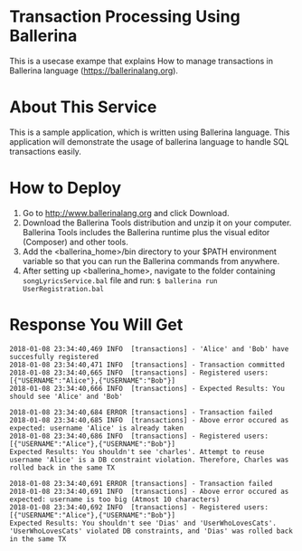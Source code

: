 # Transaction Processing Using Ballerina
This is a usecase exampe that explains How to manage transactions in Ballerina language (https://ballerinalang.org).

# About This Service 
This is a sample application, which is written using Ballerina language. This application will demonstrate the usage of 
ballerina language to handle SQL transactions easily.

# How to Deploy
1) Go to http://www.ballerinalang.org and click Download.
2) Download the Ballerina Tools distribution and unzip it on your computer. Ballerina Tools includes the Ballerina runtime plus
the visual editor (Composer) and other tools.
3) Add the <ballerina_home>/bin directory to your $PATH environment variable so that you can run the Ballerina commands from anywhere.
4) After setting up <ballerina_home>, navigate to the folder containing `songLyricsService.bal` file and run: `$ ballerina run UserRegistration.bal` 

# Response You Will Get

```
2018-01-08 23:34:40,469 INFO  [transactions] - 'Alice' and 'Bob' have succesfully registered 
2018-01-08 23:34:40,471 INFO  [transactions] - Transaction committed 
2018-01-08 23:34:40,665 INFO  [transactions] - Registered users: [{"USERNAME":"Alice"},{"USERNAME":"Bob"}] 
2018-01-08 23:34:40,666 INFO  [transactions] - Expected Results: You should see 'Alice' and 'Bob'
 
2018-01-08 23:34:40,684 ERROR [transactions] - Transaction failed 
2018-01-08 23:34:40,685 INFO  [transactions] - Above error occured as expected: username 'Alice' is already taken 
2018-01-08 23:34:40,686 INFO  [transactions] - Registered users: [{"USERNAME":"Alice"},{"USERNAME":"Bob"}]
Expected Results: You shouldn't see 'charles'. Attempt to reuse username 'Alice' is a DB constraint violation. Therefore, Charles was rolled back in the same TX
 
2018-01-08 23:34:40,691 ERROR [transactions] - Transaction failed 
2018-01-08 23:34:40,691 INFO  [transactions] - Above error occured as expected: username is too big (Atmost 10 characters) 
2018-01-08 23:34:40,692 INFO  [transactions] - Registered users: [{"USERNAME":"Alice"},{"USERNAME":"Bob"}]
Expected Results: You shouldn't see 'Dias' and 'UserWhoLovesCats'. 'UserWhoLovesCats' violated DB constraints, and 'Dias' was rolled back in the same TX
```
